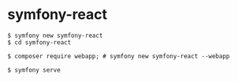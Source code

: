# symfony-react

```
$ symfony new symfony-react
$ cd symfony-react

$ composer require webapp; # symfony new symfony-react --webapp 

$ symfony serve
```
